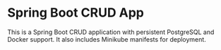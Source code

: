 # Spring Boot CRUD App

This is a Spring Boot CRUD application with persistent PostgreSQL and Docker support. It also includes Minikube manifests for deployment.